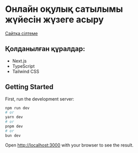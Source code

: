 # Онлайн оқулық сатылымы жүйесін жүзеге асыру

[Сайтқа сілтеме](https://kitap-dukeni.netlify.app/)

## Қолданылған құралдар:

- Next.js
- TypeScript
- Tailwind CSS

## Getting Started

First, run the development server:

```bash
npm run dev
# or
yarn dev
# or
pnpm dev
# or
bun dev
```

Open [http://localhost:3000](http://localhost:3000) with your browser to see the result.

